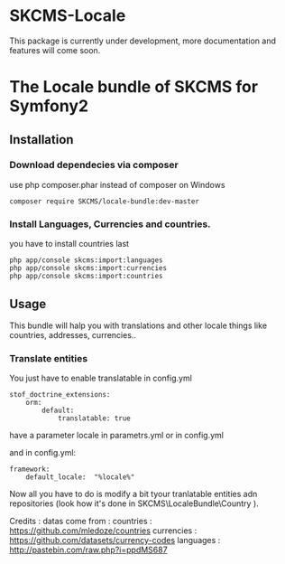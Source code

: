 SKCMS-Locale
==========

This package is currently under development, more documentation and features will come soon.


# The Locale bundle of SKCMS for Symfony2

## Installation

### Download dependecies via composer
use php composer.phar instead of composer on Windows
```
composer require SKCMS/locale-bundle:dev-master
```
### Install Languages, Currencies and countries.
you have to install countries last
```
php app/console skcms:import:languages
php app/console skcms:import:currencies
php app/console skcms:import:countries
```


## Usage

This bundle will halp you with translations and other locale things like countries, addresses, currencies..

### Translate entities
You just have to enable translatable in config.yml 
```
stof_doctrine_extensions:
    orm:
        default:
            translatable: true
```
have a parameter locale in parametrs.yml or in config.yml

and in config.yml:
```
framework:
    default_locale:  "%locale%"

```

Now all you have to do is modify a bit tyour tranlatable entities adn repositories (look how it's done in SKCMS\LocaleBundle\Country ). 


Credits :
datas come from :
countries : https://github.com/mledoze/countries
currencies : https://github.com/datasets/currency-codes
languages : http://pastebin.com/raw.php?i=ppdMS687



